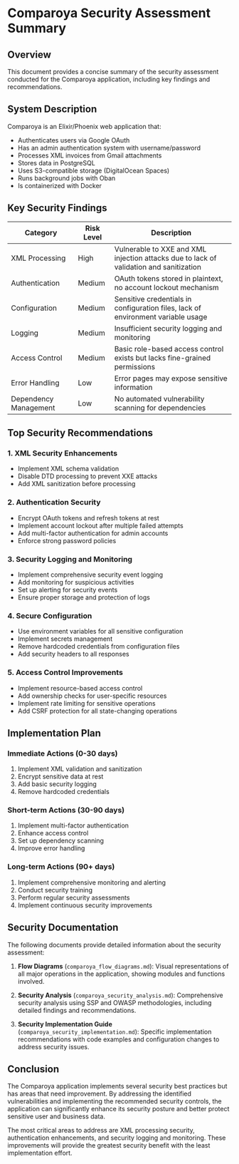 # Comparoya Security Assessment Summary

## Overview

This document provides a concise summary of the security assessment conducted for the Comparoya application, including key findings and recommendations.

## System Description

Comparoya is an Elixir/Phoenix web application that:
- Authenticates users via Google OAuth
- Has an admin authentication system with username/password
- Processes XML invoices from Gmail attachments
- Stores data in PostgreSQL
- Uses S3-compatible storage (DigitalOcean Spaces)
- Runs background jobs with Oban
- Is containerized with Docker

## Key Security Findings

| Category | Risk Level | Description |
|----------|------------|-------------|
| XML Processing | High | Vulnerable to XXE and XML injection attacks due to lack of validation and sanitization |
| Authentication | Medium | OAuth tokens stored in plaintext, no account lockout mechanism |
| Configuration | Medium | Sensitive credentials in configuration files, lack of environment variable usage |
| Logging | Medium | Insufficient security logging and monitoring |
| Access Control | Medium | Basic role-based access control exists but lacks fine-grained permissions |
| Error Handling | Low | Error pages may expose sensitive information |
| Dependency Management | Low | No automated vulnerability scanning for dependencies |

## Top Security Recommendations

### 1. XML Security Enhancements
- Implement XML schema validation
- Disable DTD processing to prevent XXE attacks
- Add XML sanitization before processing

### 2. Authentication Security
- Encrypt OAuth tokens and refresh tokens at rest
- Implement account lockout after multiple failed attempts
- Add multi-factor authentication for admin accounts
- Enforce strong password policies

### 3. Security Logging and Monitoring
- Implement comprehensive security event logging
- Add monitoring for suspicious activities
- Set up alerting for security events
- Ensure proper storage and protection of logs

### 4. Secure Configuration
- Use environment variables for all sensitive configuration
- Implement secrets management
- Remove hardcoded credentials from configuration files
- Add security headers to all responses

### 5. Access Control Improvements
- Implement resource-based access control
- Add ownership checks for user-specific resources
- Implement rate limiting for sensitive operations
- Add CSRF protection for all state-changing operations

## Implementation Plan

### Immediate Actions (0-30 days)
1. Implement XML validation and sanitization
2. Encrypt sensitive data at rest
3. Add basic security logging
4. Remove hardcoded credentials

### Short-term Actions (30-90 days)
1. Implement multi-factor authentication
2. Enhance access control
3. Set up dependency scanning
4. Improve error handling

### Long-term Actions (90+ days)
1. Implement comprehensive monitoring and alerting
2. Conduct security training
3. Perform regular security assessments
4. Implement continuous security improvements

## Security Documentation

The following documents provide detailed information about the security assessment:

1. **Flow Diagrams** (`comparoya_flow_diagrams.md`): Visual representations of all major operations in the application, showing modules and functions involved.

2. **Security Analysis** (`comparoya_security_analysis.md`): Comprehensive security analysis using SSP and OWASP methodologies, including detailed findings and recommendations.

3. **Security Implementation Guide** (`comparoya_security_implementation.md`): Specific implementation recommendations with code examples and configuration changes to address security issues.

## Conclusion

The Comparoya application implements several security best practices but has areas that need improvement. By addressing the identified vulnerabilities and implementing the recommended security controls, the application can significantly enhance its security posture and better protect sensitive user and business data.

The most critical areas to address are XML processing security, authentication enhancements, and security logging and monitoring. These improvements will provide the greatest security benefit with the least implementation effort.
